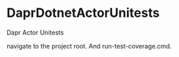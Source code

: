 # DaprDotnetActorUnitests
Dapr Actor Unitests

navigate to the project root. And run-test-coverage.cmd.
